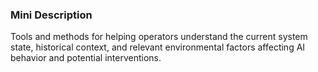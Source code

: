 ### Mini Description

Tools and methods for helping operators understand the current system state, historical context, and relevant environmental factors affecting AI behavior and potential interventions.

